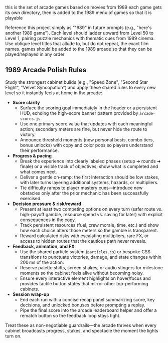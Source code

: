 this is the set of arcade games based on movies from 1989
each game gets its own directory, then is added to the 1989 menu of games so that it is playable

Reference this project simply as "1989" in future prompts (e.g., "here's another 1989 game").
Each level should ladder upward from Level 50 to Level 1, pairing puzzle mechanics with thematic cues from 1989 cinema.
Use oblique level titles that allude to, but do not repeat, the exact film names.
games should be added to the 1989 arcade so that they can be played/replayed in any order

## 1989 Arcade Polish Rules

Study the strongest cabinet builds (e.g., "Speed Zone", "Second Star Flight", "Velvet Syncopation") and apply these shared rules to every new level so it instantly feels at home in the arcade:

- **Score clarity**
  - Surface the scoring goal immediately in the header or a persistent HUD, echoing the high-score banner pattern provided by `arcade-scores.js`.
  - Use one primary score value that updates with each meaningful action; secondary meters are fine, but never hide the route to victory.
  - Announce threshold moments (new personal bests, combo tiers, bonus unlocks) with copy and color pops so players understand their performance.
- **Progress & pacing**
  - Break the experience into clearly labeled phases (setup ➜ rounds ➜ finale) or a visible track of objectives; show what is completed and what comes next.
  - Deliver a gentle on-ramp: the first interaction should be low stakes, with later turns layering additional systems, hazards, or multipliers.
  - Tie difficulty ramps to player mastery cues—introduce new obstacles only after the prior mechanic has been successfully exercised.
- **Decision pressure & risk/reward**
  - Present at least two competing options on every turn (safer route vs. high-payoff gamble, resource spend vs. saving for later) with explicit consequences in the copy.
  - Track persistent resources (fuel, crew morale, time, etc.) and show how each choice alters those meters so the gamble is transparent.
  - Reward calculated risks with escalating multipliers, rare FX, or access to hidden routes that the cautious path never reveals.
- **Feedback, animation, and FX**
  - Use the shared particle system (`particles.js`) or bespoke CSS transitions to punctuate victories, damage, and state changes within 200 ms of the action.
  - Reserve palette shifts, screen shakes, or audio stingers for milestone moments so the cabinet feels alive without becoming noisy.
  - Ensure every interactive element highlights on hover/focus and provides tactile button states that mirror other top-performing cabinets.
- **Session wrap-up**
  - End each run with a concise recap panel summarizing score, key decisions, and unlocked bonuses before prompting a replay.
  - Pipe the final score into the arcade leaderboard helper and offer a rematch button so the feedback loop stays tight.

Treat these as non-negotiable guardrails—the arcade thrives when every cabinet broadcasts progress, stakes, and spectacle the moment the lights turn on.
